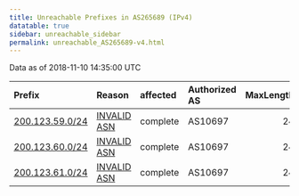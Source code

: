 ```yaml
---
title: Unreachable Prefixes in AS265689 (IPv4)
datatable: true
sidebar: unreachable_sidebar
permalink: unreachable_AS265689-v4.html
---
```


Data as of 2018-11-10 14:35:00 UTC


<div class="datatable-begin"></div>

| Prefix                                                   | Reason                                                                                                  | affected   | Authorized AS   |   MaxLength | Anchor                                         |   unreachable /24s |
|:---------------------------------------------------------|:--------------------------------------------------------------------------------------------------------|:-----------|:----------------|------------:|:-----------------------------------------------|-------------------:|
| [200.123.59.0/24](https://stat.ripe.net/200.123.59.0/24) | [INVALID ASN](https://rpki-validator.ripe.net/announcement-preview?asn=AS265689&prefix=200.123.59.0/24) | complete   | AS10697         |          24 | [LACNIC](unreachable_LACNIC_RPKI_Root-v4.html) |                  1 |
| [200.123.60.0/24](https://stat.ripe.net/200.123.60.0/24) | [INVALID ASN](https://rpki-validator.ripe.net/announcement-preview?asn=AS265689&prefix=200.123.60.0/24) | complete   | AS10697         |          24 | [LACNIC](unreachable_LACNIC_RPKI_Root-v4.html) |                  1 |
| [200.123.61.0/24](https://stat.ripe.net/200.123.61.0/24) | [INVALID ASN](https://rpki-validator.ripe.net/announcement-preview?asn=AS265689&prefix=200.123.61.0/24) | complete   | AS10697         |          24 | [LACNIC](unreachable_LACNIC_RPKI_Root-v4.html) |                  1 |

<div class="datatable-end"></div>